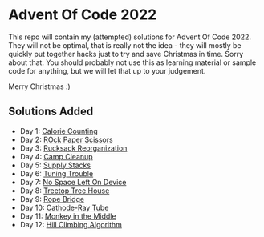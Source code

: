 Advent Of Code 2022
===================

This repo will contain my (attempted) solutions for Advent Of Code 2022. They will not be optimal, that is really not
the idea - they will mostly be quickly put together hacks just to try and save Christmas in time. Sorry about that. You
should probably not use this as learning material or sample code for anything, but we will let that up to your
judgement.

Merry Christmas :)

Solutions Added
---------------

- Day 1: [Calorie Counting](./001/)
- Day 2: [ROck Paper Scissors](./002/)
- Day 3: [Rucksack Reorganization](./003/)
- Day 4: [Camp Cleanup](./004/)
- Day 5: [Supply Stacks](./005/)
- Day 6: [Tuning Trouble](./006/)
- Day 7: [No Space Left On Device](./007/)
- Day 8: [Treetop Tree House](./008/)
- Day 9: [Rope Bridge](./009/)
- Day 10: [Cathode-Ray Tube](./010/)
- Day 11: [Monkey in the Middle](./011/)
- Day 12: [Hill Climbing Algorithm](./012/)
